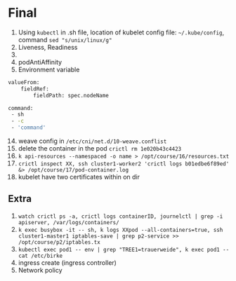 # Final
1. Using `kubectl` in .sh file, location of kubelet config file: `~/.kube/config`, command `sed "s/unix/linux/g"`
4. Liveness, Readiness
7. 
12. podAntiAffinity
13. Environment variable
```sh
valueFrom:
    fieldRef:
        fieldPath: spec.nodeName

command:
 - sh
 - -c
 - 'command'
```
14. weave config in `/etc/cni/net.d/10-weave.conflist`
15. delete the container in the pod `crictl rm 1e020b43c4423`
16. `k api-resources --namespaced -o name > /opt/course/16/resources.txt`
17. `crictl inspect XX, ssh cluster1-worker2 'crictl logs b01edbe6f89ed' &> /opt/course/17/pod-container.log`
23. kubelet have two certificates within on dir

## Extra
1. `watch crictl ps -a, crictl logs containerID, journelctl | grep -i apiserver, /var/logs/containers/`
2. `k exec busybox -it -- sh, k logs XXpod --all-containers=true, ssh cluster1-master1 iptables-save | grep p2-service >> /opt/course/p2/iptables.tx`
3. `kubectl exec pod1 -- env | grep "TREE1=trauerweide", k exec pod1 -- cat /etc/birke`
4. ingress create (ingress controller)
5. Network policy